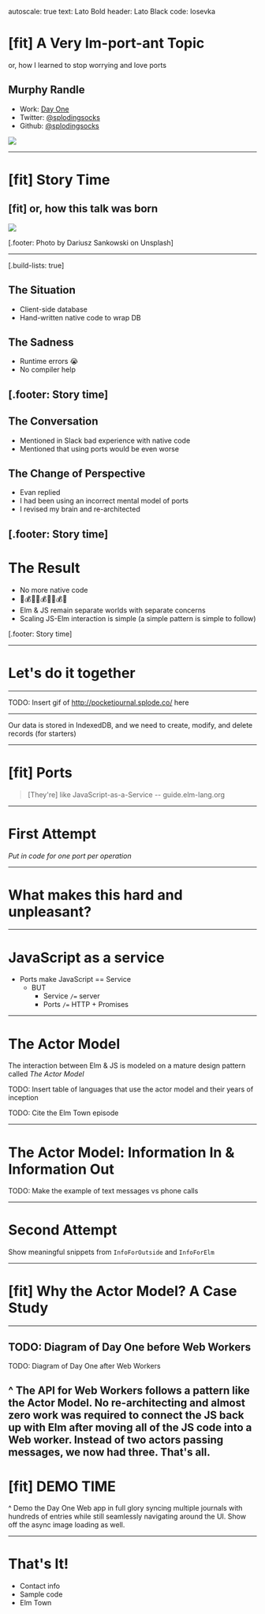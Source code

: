 autoscale: true
text: Lato Bold
header: Lato Black
code: Iosevka

# [fit] A Very Im-port-ant Topic 
or, how I learned to stop worrying and love ports
## Murphy Randle
- Work: [Day One](https://dayoneapp.com)
- Twitter: [@splodingsocks](https://twitter.com/splodingsocks)
- Github: [@splodingsocks](https://twitter.com/splodingsocks)

![](img/title.jpg)

---

# [fit] Story Time
## [fit] or, how this talk was born

![](img/story-time.jpg)

[.footer: Photo by Dariusz Sankowski on Unsplash]

---
[.build-lists: true]

## The Situation
- Client-side database
- Hand-written native code to wrap DB

## The Sadness
- Runtime errors 😭
- No compiler help

[.footer: Story time]
---

## The Conversation
- Mentioned in Slack bad experience with native code
- Mentioned that using ports would be even worse

## The Change of Perspective
- Evan replied
- I had been using an incorrect mental model of ports
- I revised my brain and re-architected

[.footer: Story time]
---

# The Result
- No more native code
- 💸💰🤑💸💰🤑💸💰🤑
- Elm & JS remain separate worlds with separate concerns
- Scaling JS-Elm interaction is simple (a simple pattern is simple to follow)

[.footer: Story time]

---

# Let's do it together

---

TODO: Insert gif of http://pocketjournal.splode.co/ here

---

Our data is stored in IndexedDB, and we need to create, modify, and delete records (for starters)

---
# [fit] Ports

> [They're] like JavaScript-as-a-Service
-- guide.elm-lang.org

---

# First Attempt

_Put in code for one port per operation_

---

# What makes this hard and unpleasant?

---

# JavaScript as a service

- Ports make JavaScript == Service
  - BUT
    - Service `/=` server
    - Ports `/=` HTTP + Promises

---

# The Actor Model

The interaction between Elm & JS is modeled on a mature design pattern called *The Actor Model*

TODO: Insert table of languages that use the actor model and their years of inception

TODO: Cite the Elm Town episode

---

# The Actor Model: Information In & Information Out

TODO: Make the example of text messages vs phone calls

---

# Second Attempt

Show meaningful snippets from `InfoForOutside` and `InfoForElm`

---

# [fit] Why the Actor Model? A Case Study

--- 
TODO: Diagram of Day One before Web Workers
---
TODO: Diagram of Day One after Web Workers

^ The API for Web Workers follows a pattern like the Actor Model. No re-architecting and almost zero work was required to connect the JS back up with Elm after moving all of the JS code into a Web worker. Instead of two actors passing messages, we now had three. That's all.
---

# [fit] DEMO TIME

^ Demo the Day One Web app in full glory syncing multiple journals with hundreds of entries while still seamlessly navigating around the UI. Show off the async image loading as well.

---

# That's It!

- Contact info
- Sample code
- Elm Town
